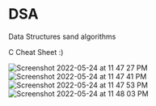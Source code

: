 # DSA
Data Structures sand algorithms

C Cheat Sheet :)

![Screenshot 2022-05-24 at 11 47 27 PM](https://user-images.githubusercontent.com/55083803/170105189-a5c36f1a-8a5c-4396-988c-a9747157e082.png)
![Screenshot 2022-05-24 at 11 47 41 PM](https://user-images.githubusercontent.com/55083803/170105251-9358c728-0a5c-4e31-8ed6-13bb94a1a855.png)
![Screenshot 2022-05-24 at 11 47 53 PM](https://user-images.githubusercontent.com/55083803/170105277-9eb8985c-82a6-47be-bf4f-0e411bbb45c6.png)
![Screenshot 2022-05-24 at 11 48 03 PM](https://user-images.githubusercontent.com/55083803/170105288-97c4c98a-83e0-40ca-a59e-10db5a5622f5.png)

